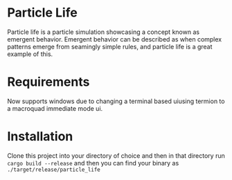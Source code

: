 # Particle Life
Particle life is a particle simulation showcasing a concept known as emergent behavior.
Emergent behavior can be described as when complex patterns emerge from seamingly simple rules, and particle life is a great example of this.

# Requirements
Now supports windows due to changing a terminal based uiusing termion to a macroquad immediate mode ui.

# Installation
Clone this project into your directory of choice and then in that directory run 
```cargo build --release```
and then you can find your binary as
```./target/release/particle_life```


